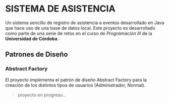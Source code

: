 # SISTEMA DE ASISTENCIA
Un sistema sencillo de registro de asistencia a eventos desarrollado en Java que hace uso de una base de datos local. 
Este proyecto es desarrollado como parte de una serie de retos en el curso de _Programación III_ de la **Universidad de Córdoba**.

## Patrones de Diseño
### Abstract Factory
El proyecto implementa el patrón de diseño Abstract Factory para la creación de los distintos tipos de usuarios (Administrador, Normal).

>proyecto en progreso... 
